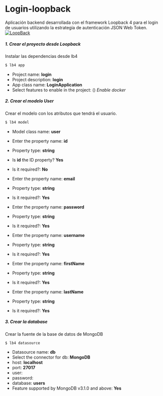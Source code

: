 # Login-loopback
Aplicación backend desarrollada con el framework Loopback 4 para el login de usuarios utilizando la estrategia de autenticación JSON Web Token.
[![LoopBack](https://github.com/strongloop/loopback-next/raw/master/docs/site/imgs/branding/Powered-by-LoopBack-Badge-(blue)-@2x.png)](http://loopback.io/)

##### 1. Crear el proyecto desde Loopback
Instalar las dependencias desde lb4
```sh
$ lb4 app
```
  - Project name: **login**
  - Project description: **login**
  - App class name: **LoginApplication**
  - Select features to enable in the project: () *Enable docker*

##### 2. Crear el modelo User
Crear el modelo con los atributos que tendrá el usuario.
```sh
$ lb4 model
```
  - Model class name: **user**
  - Enter the property name: **id**
  - Property type: **string**
  - Is **id** the ID property? **Yes**
  - Is it required?: **No**

  - Enter the property name: **email**
  - Property type: **string**
  - Is it required?: **Yes**

  - Enter the property name: **password**
  - Property type: **string**
  - Is it required?: **Yes**

  - Enter the property name: **username**
  - Property type: **string**
  - Is it required?: **Yes**

  - Enter the property name: **firstName**
  - Property type: **string**
  - Is it required?: **Yes**

  - Enter the property name: **lastName**
  - Property type: **string**
  - Is it required?: **Yes**

##### 3. Crear la database
Crear la fuente de la base de datos de MongoDB
```sh
$ lb4 datasource
```
  - Datasource name: **db**
  - Select the connector for db: **MongoDB**
  - host: **localhost**
  - port: **27017**
  - user:
  - password:
  - database: **users**
  - Feature supported by MongoDB v3.1.0 and above: **Yes**
